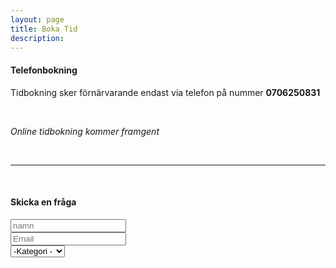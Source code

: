 ```yaml
---
layout: page
title: Boka Tid
description:
---
```

<section>

<h4>Telefonbokning</h4>

Tidbokning sker förnärvarande endast via telefon på nummer <b>0706250831</b>

<br/>

<i>Online tidbokning kommer framgent</i>
</section>

<br/>
<hr>



<section>
<br/>
	<h4>Skicka en fråga</h4>
	<form method="post" action="#">
		<div class="row uniform">
			<div class="6u 12u$(xsmall)">
				<input type="text" name="demo-name" id="demo-name" value="" placeholder="namn" />
			</div>
			<div class="6u$ 12u$(xsmall)">
				<input type="email" name="demo-email" id="demo-email" value="" placeholder="Email" />
			</div>
			<div class="12u$">
				<div class="select-wrapper">
					<select name="demo-category" id="demo-category">
						<option value="">-Kategori -</option>
						<option value="1">Tidbokning</option>
						<option value="1">Fråga</option>
						<option value="1">Synpunkt</option>

					</select>
				</div>
			</div>
			<div class="4u 12u$(small)">
				<input type="radio" id="demo-priority-low" name="demo-priority" checked>
				<label for="demo-priority-low">Low</label>
			</div>
			<div class="4u 12u$(small)">
				<input type="radio" id="demo-priority-normal" name="demo-priority">
				<label for="demo-priority-normal">Normal</label>
			</div>
			<div class="4u$ 12u$(small)">
				<input type="radio" id="demo-priority-high" name="demo-priority">
				<label for="demo-priority-high">High</label>
			</div>
			<div class="6u 12u$(small)">
				<input type="checkbox" id="demo-copy" name="demo-copy">
				<label for="demo-copy">Kopia på Email</label>
			</div>
			<div class="6u$ 12u$(small)">
				<input type="checkbox" id="demo-human" name="demo-human" checked>
				<label for="demo-human">Not a robot</label>
			</div>
			<div class="12u$">
				<textarea name="demo-message" id="demo-message" placeholder="Meddelande" rows="6"></textarea>
			</div>
			<div class="12u$">
				<ul class="actions">
					<li><input type="submit" value="Skicka Meddelande" class="special" /></li>
					<li><input type="reset" value="Återställ" /></li>
				</ul>
			</div>
		</div>
	</form>
</section>
